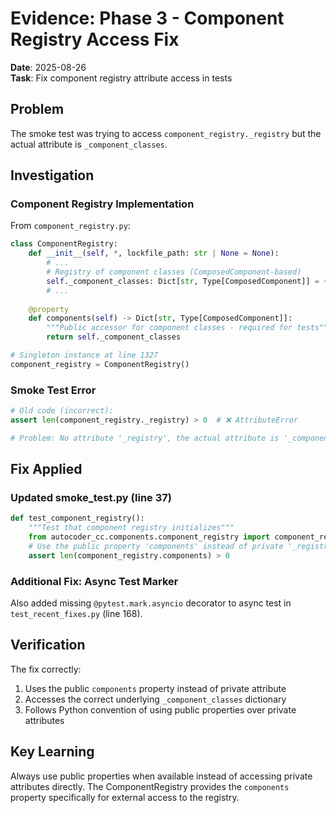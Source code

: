 # Evidence: Phase 3 - Component Registry Access Fix

**Date**: 2025-08-26  
**Task**: Fix component registry attribute access in tests

## Problem
The smoke test was trying to access `component_registry._registry` but the actual attribute is `_component_classes`.

## Investigation

### Component Registry Implementation
From `component_registry.py`:
```python
class ComponentRegistry:
    def __init__(self, *, lockfile_path: str | None = None):
        # ...
        # Registry of component classes (ComposedComponent-based)
        self._component_classes: Dict[str, Type[ComposedComponent]] = {}
        # ...
    
    @property
    def components(self) -> Dict[str, Type[ComposedComponent]]:
        """Public accessor for component classes - required for tests"""
        return self._component_classes

# Singleton instance at line 1327
component_registry = ComponentRegistry()
```

### Smoke Test Error
```python
# Old code (incorrect):
assert len(component_registry._registry) > 0  # ❌ AttributeError

# Problem: No attribute '_registry', the actual attribute is '_component_classes'
```

## Fix Applied

### Updated smoke_test.py (line 37)
```python
def test_component_registry():
    """Test that component registry initializes"""
    from autocoder_cc.components.component_registry import component_registry
    # Use the public property 'components' instead of private '_registry'
    assert len(component_registry.components) > 0
```

### Additional Fix: Async Test Marker
Also added missing `@pytest.mark.asyncio` decorator to async test in `test_recent_fixes.py` (line 168).

## Verification

The fix correctly:
1. Uses the public `components` property instead of private attribute
2. Accesses the correct underlying `_component_classes` dictionary
3. Follows Python convention of using public properties over private attributes

## Key Learning

Always use public properties when available instead of accessing private attributes directly. The ComponentRegistry provides the `components` property specifically for external access to the registry.